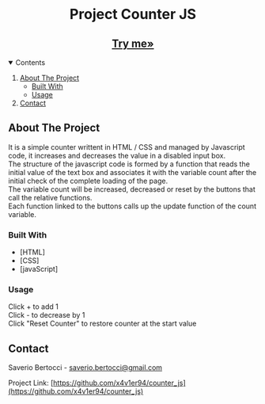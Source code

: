 <!-- PROJECT LOGO -->
<br />
<p align="center">

  <h1 align="center">Project Counter JS</h1>

  <h2 align="center">
    <a href="https://progetto-javascript-basi-d75b1.web.app/" target="_blank"><strong>Try me»</strong></a>
  </h2>
</p>



<!-- TABLE OF CONTENTS -->
<details open="open">
  <summary>Contents</summary>
  <ol>
    <li>
      <a href="#about-the-project">About The Project</a>
      <ul>
        <li><a href="#built-with">Built With</a></li>
        <li><a href="#usage">Usage</a></li>
      </ul>
    </li>
    <li><a href="#contact">Contact</a></li>
  </ol>
</details>



<!-- ABOUT THE PROJECT -->
## About The Project

It is a simple counter writtent in HTML / CSS and managed by Javascript code, it increases and decreases the value in a disabled input box.<br>
The structure of the javascript code is formed by a function that reads the initial value of the text box and associates it with the variable count after the initial check of the complete loading of the page. <br>
The variable count will be increased, decreased or reset by the buttons that call the relative functions. <br>
Each function linked to the buttons calls up the update function of the count variable.<br>

### Built With
* [HTML]
* [CSS]
* [javaScript]



<!-- USAGE EXAMPLES -->
### Usage

Click + to add 1<br>
Click - to decrease by 1<br>
Click "Reset Counter" to restore counter at the start value<br>


<!-- CONTACT -->
## Contact

Saverio Bertocci - saverio.bertocci@gmail.com

Project Link: [https://github.com/x4v1er94/counter_js](https://github.com/x4v1er94/counter_js)

